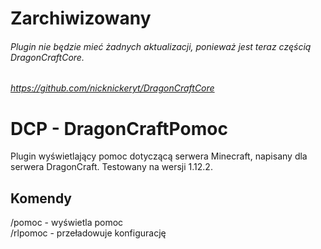 # Zarchiwizowany
###### Plugin nie będzie mieć żadnych aktualizacji, ponieważ jest teraz częścią DragonCraftCore.
###### https://github.com/nicknickeryt/DragonCraftCore

# DCP - DragonCraftPomoc
Plugin wyświetlający pomoc dotyczącą serwera Minecraft, napisany dla serwera DragonCraft. Testowany na wersji 1.12.2.

## Komendy
/pomoc - wyświetla pomoc<br>
/rlpomoc - przeładowuje konfigurację
